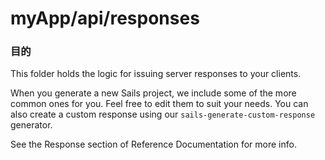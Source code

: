 # myApp/api/responses
### 目的

This folder holds the logic for issuing server responses to your clients.

When you generate a new Sails project, we include some of the more common ones for you. Feel free to edit them to suit your needs.  You can also create a custom response using our `sails-generate-custom-response` generator.

See the Response section of Reference Documentation for more info.

<docmeta name="uniqueID" value="responsesmd261495">
<docmeta name="displayName" value="responses">

